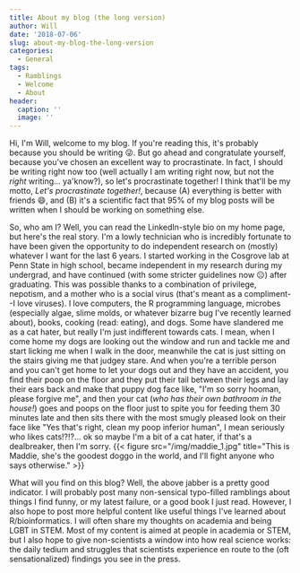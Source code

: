 ```yaml
---
title: About my blog (the long version)
author: Will
date: '2018-07-06'
slug: about-my-blog-the-long-version
categories:
  - General
tags:
  - Ramblings
  - Welcome
  - About
header:
  caption: ''
  image: ''
---
```


Hi, I'm Will, welcome to my blog. If you're reading this, it's probably because you should be writing :stuck_out_tongue_winking_eye:. But go ahead and congratulate yourself, because you've chosen an excellent way to procrastinate. In fact, I should be writing right now too (well actually I am writing right now, but not the *right* writing... ya'know?), so let's procrastinate together! I think that'll be my motto, *Let's procrastinate together!*, because (A) everything is better with friends :smile:, and (B) it's a scientific fact that 95% of my blog posts will be written when I should be working on something else. 

So, who am I? Well, you can read the LinkedIn-style bio on my home page, but here's the real story. I'm a lowly technician who is incredibly fortunate to have been given the opportunity to do independent research on (mostly) whatever I want for the last 6 years. I started working in the Cosgrove lab at Penn State in high school, became independent in my research during my undergrad, and have continued (with some stricter guidelines now :expressionless:) after graduating. This was possible thanks to a combination of privilege, nepotism, and a mother who is a social virus (that's meant as a compliment--I love viruses). I love computers, the R programming language, microbes (especially algae, slime molds, or whatever bizarre bug I've recently learned about), books, cooking (read: eating), and dogs. Some have slandered me as a cat hater, but really I'm just indifferent towards cats. I mean, when I come home my dogs are looking out the window and run and tackle me and start licking me when I walk in the door, meanwhile the cat is just sitting on the stairs giving me that judgey stare. And when you're a terrible person and you can't get home to let your dogs out and they have an accident, you find their poop on the floor and they put their tail between their legs and lay their ears back and make that puppy dog face like, "I'm so sorry hooman, please forgive me", and then your cat (*who has their own bathroom in the house!*) goes and poops on the floor just to spite you for feeding them 30 minutes late and then sits there with the most smugly pleased look on their face like "Yes that's right, clean my poop inferior human", I mean seriously who likes cats!?!?... ok so maybe I'm a bit of a cat hater, if that's a dealbreaker, then I'm sorry. {{< figure src="/img/maddie_1.jpg" title="This is Maddie, she's the goodest doggo in the world, and I'll fight anyone who says otherwise." >}}

What will you find on this blog? Well, the above jabber is a pretty good indicator. I will probably post many non-sensical typo-filled ramblings about things I find funny, or my latest failure, or a good book I just read. However, I also hope to post more helpful content like useful things I've learned about R/bioinformatics. I will often share my thoughts on academia and being LGBT in STEM. Most of my content is aimed at people in academia or STEM, but I also hope to give non-scientists a window into how real science works: the daily tedium and struggles that scientists experience en route to the (oft sensationalized) findings you see in the press. 

